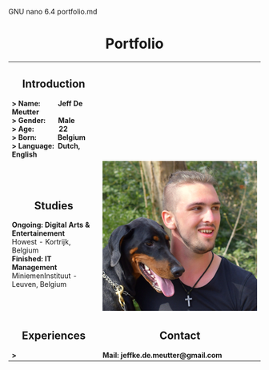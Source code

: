   GNU nano 6.4                                                                   portfolio.md                                                                              <h1 align="center">Portfolio</h1>
<table>
    <tr>
        <td>
            <h2 align="center">Introduction</h2>
            <b>> Name: &emsp;&emsp;           Jeff De Meutter</b></br>
            <b>> Gender: &emsp;&nbsp;         Male</b></br>
            <b>> Age: &emsp;&emsp;&emsp;&nbsp;22</b></br>
            <b>> Born: &emsp;&emsp;&ensp;&nbsp;Belgium</b></br>
            <b>> Language: &nbsp;Dutch, English</b></br>
        </td>
        <td>
            <h2 align="center"></h2>
        </td>
    </tr>
    <tr>
        <td>
            <h2 align="center">Studies</h2>
            <b>Ongoing: Digital Arts & Entertainement</b></br>
            Howest - Kortrijk, Belgium</br>
            <b>Finished: IT Management</b></br>
            MiniemenInstituut - Leuven, Belgium</br>
        </td>
        <td>
            <img alt="Photo" src="./Images/Jeff.png" />
        </td>
    </tr>
    <tr>
        <td>
            <h2 align="center">Experiences</h2>
            <b>> </b>
        </td>
        <td>
            <h2 align="center">Contact</h2>
            <b>Mail: jeffke.de.meutter@gmail.com</b>
        </td>
    </tr>
</table>




